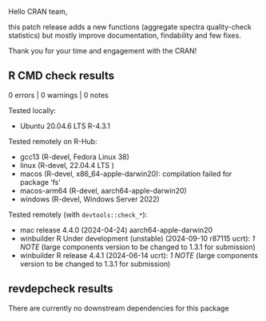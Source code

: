 Hello CRAN team,

this patch release adds a new functions (aggregate spectra quality-check statistics) but mostly improve documentation, findability and few fixes.

Thank you for your time and engagement with the CRAN!

## R CMD check results

0 errors | 0 warnings | 0 notes

Tested locally:

* Ubuntu 20.04.6 LTS R-4.3.1

Tested remotely on R-Hub:

* gcc13 (R-devel, Fedora Linux 38)
* linux (R-devel, 22.04.4 LTS )
* macos (R-devel, x86_64-apple-darwin20): compilation failed for package ‘fs’
* macos-arm64 (R-devel, aarch64-apple-darwin20)
* windows (R-devel, Windows Server 2022)

Tested remotely (with `devtools::check_*`):

* mac release 4.4.0 (2024-04-24) aarch64-apple-darwin20
* winbuilder R Under development (unstable) (2024-09-10 r87115 ucrt): *1 NOTE* (large components version to be changed to 1.3.1 for submission)
* winbuilder R release 4.4.1 (2024-06-14 ucrt): *1 NOTE* (large components version to be changed to 1.3.1 for submission)

## revdepcheck results

There are currently no downstream dependencies for this package
